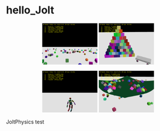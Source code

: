 # hello_Jolt

<p align="center">
  <img src="screenshots/Snipaste_2025-07-10_17-19-18.png" alt="" width="30%">
  <img src="screenshots/Snipaste_2025-07-10_17-20-46.png" alt="" width="30%">
</p>

<p align="center">
  <img src="screenshots/Snipaste_2025-07-14_12-01-53.png" alt="" width="30%">
  <img src="screenshots/Snipaste_2025-07-15_11-34-24.png" alt="" width="30%">
</p>

JoltPhysics test


